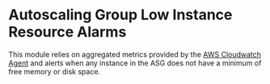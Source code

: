 # Autoscaling Group Low Instance Resource Alarms

This module relies on aggregated metrics provided by the [AWS Cloudwatch Agent](https://github.com/18f/identity-devops/blob/main/kitchen/cookbooks/login_dot_gov/templates/default/amazon-cloudwatch-agent.json.erb) and alerts when any instance in the ASG does not have a minimum of free memory or disk space.
